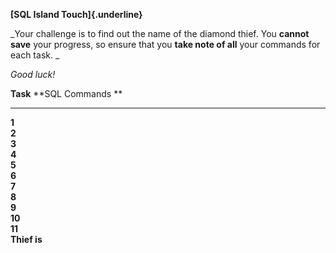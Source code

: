 **[SQL Island Touch]{.underline}**

_Your challenge is to find out the name of the diamond thief. You
**cannot save** your progress, so ensure that you **take note of all**
your commands for each task. _

_Good luck!_

**Task** **SQL Commands **

---

**1**  
 **2**  
 **3**  
 **4**  
 **5**  
 **6**  
 **7**  
 **8**  
 **9**  
 **10**  
 **11**  
 **Thief is**
